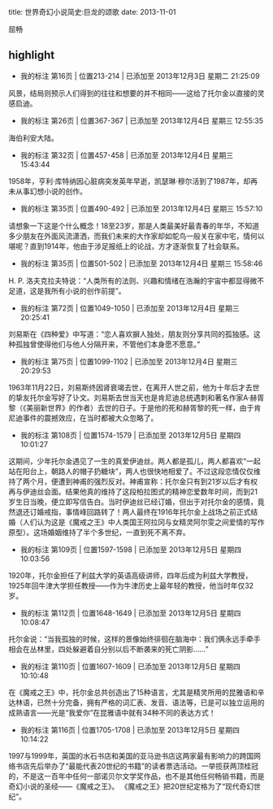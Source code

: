 title: 世界奇幻小说简史:巨龙的颂歌
date: 2013-11-01

屈畅

## highlight
- 我的标注 第16页 | 位置213-214 | 已添加至 2013年12月3日 星期二 21:25:09

风景，结局则预示人们得到的往往和想要的并不相同——这给了托尔金以直接的灵感启迪。

- 我的标注 第26页 | 位置367-367 | 已添加至 2013年12月4日 星期三 12:55:35

海伯利安大陆。

- 我的标注 第32页 | 位置457-458 | 已添加至 2013年12月4日 星期三 15:43:44

1958年，亨利·库特纳因心脏病突发英年早逝，凯瑟琳·穆尔活到了1987年，却再未从事幻想小说的创作。

- 我的标注 第35页 | 位置490-492 | 已添加至 2013年12月4日 星期三 15:57:10

请想象一下这是个什么概念！18至23岁，那是人类最美好最青春的年华，不知道多少朋友在外面风流潇洒，而我们未来的大作家却如鸵鸟一般关在家中宅，情何以堪呢？直到1914年，他由于涉足报纸上的论战，方才逐渐恢复了社会联系。

- 我的标注 第35页 | 位置501-502 | 已添加至 2013年12月4日 星期三 15:58:46

H. P. 洛夫克拉夫特说：“人类所有的法则、兴趣和情绪在浩瀚的宇宙中都显得微不足道，这是我所有小说的创作前提”。

- 我的标注 第72页 | 位置1049-1050 | 已添加至 2013年12月4日 星期三 20:25:41

刘易斯在《四种爱》中写道：“恋人喜欢摒人独处，朋友则分享共同的孤独感。这种孤独曾使得他们与他人分隔开来，不管他们本身愿不愿意。”

- 我的标注 第75页 | 位置1099-1102 | 已添加至 2013年12月4日 星期三 20:29:53

1963年11月22日，刘易斯终因肾衰竭去世，在离开人世之前，他为十年后才去世的挚友托尔金写好了讣文。刘易斯去世当天也是肯尼迪总统遇刺和著名作家A·赫胥黎（《美丽新世界》的作者）去世的日子。于是他的死和赫胥黎的死一样，由于肯尼迪事件的震撼效应，在当时都被大众忽略了。

- 我的标注 第108页 | 位置1574-1579 | 已添加至 2013年12月5日 星期四 10:01:27

这期间，少年托尔金遇见了一生的真爱伊迪丝。两人都是孤儿，两人都喜欢“一起站在阳台上，朝路人的帽子扔糖块”，两人也很快地相爱了。不过这段恋情仅仅维持了两个月，便遭到神甫的强烈反对。神甫宣称：托尔金只有到21岁以后才有权再与伊迪丝会面。结果他真的维持了这段柏拉图式的精神恋爱数年时间，而到21岁生日当晚，便立即写信告白。当时伊迪丝已经订婚，但出于对托尔金的感情，竟然退还订婚戒指，事情峰回路转了！两人最终在1916年托尔金上战场之前正式结婚（人们认为这是《魔戒之王》中人类国王阿拉冈与女精灵阿尔雯之间爱情的写作原型）。这场婚姻维持了半个多世纪，一直到死不离不弃。

- 我的标注 第109页 | 位置1597-1598 | 已添加至 2013年12月5日 星期四 10:03:56

1920年，托尔金担任了利兹大学的英语高级讲师，四年后成为利兹大学教授，1925年回牛津大学担任教授——作为牛津历史上最年轻的教授，他当时年仅32岁。

- 我的标注 第112页 | 位置1648-1649 | 已添加至 2013年12月5日 星期四 10:08:47

托尔金说：“当我孤独的时候，这样的景像始终徘徊在脑海中：我们俩永远手牵手相会在丛林里，四处躲避着自分别以后不断袭来的死亡阴影……”

- 我的标注 第110页 | 位置1607-1609 | 已添加至 2013年12月5日 星期四 10:10:48

在《魔戒之王》中，托尔金总共创造出了15种语言，尤其是精灵所用的昆雅语和辛达林语，已然十分完备，拥有严格的词汇表、发音、语法等，已是可以独立运用的成熟语言——光是“我爱你”在昆雅语中就有34种不同的表达方式！

- 我的标注 第116页 | 位置1705-1708 | 已添加至 2013年12月5日 星期四 10:14:22

1997与1999年，英国的水石书店和美国的亚马逊书店这两家最有影响力的跨国网络书店先后举办了“最能代表20世纪的书籍”的读者票选活动。一举揽获两顶桂冠的，不是这一百年中任何一部诺贝尔文学奖作品，也不是其他任何畅销书籍，而是奇幻小说的圣经——《魔戒之王》。 《魔戒之王》把20世纪定格为了“现代奇幻世纪”。
